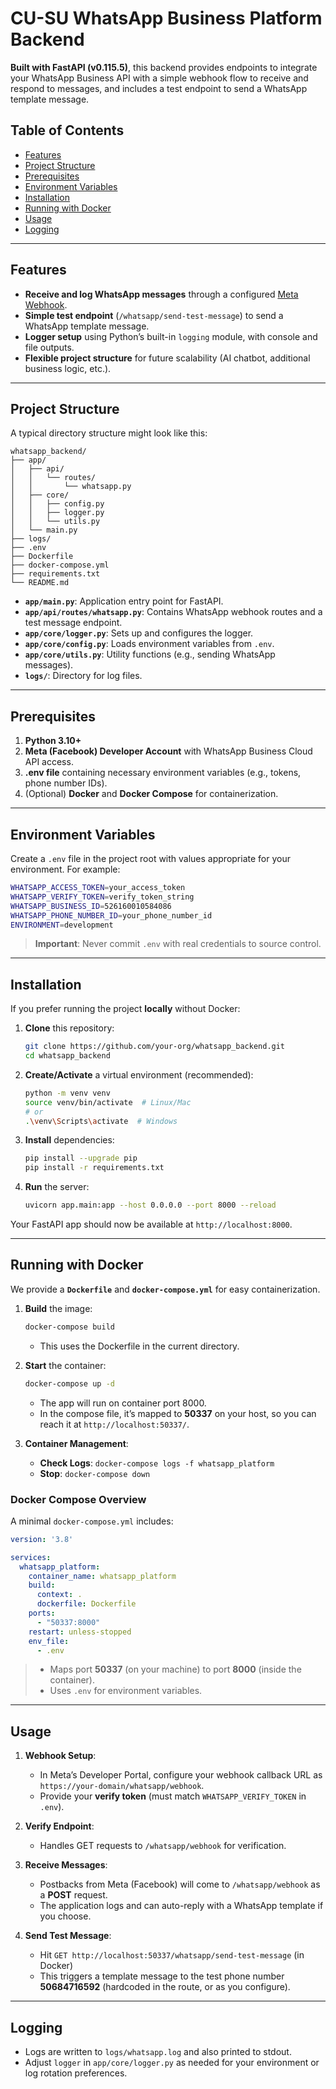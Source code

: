 # CU-SU WhatsApp Business Platform Backend

**Built with FastAPI (v0.115.5)**, this backend provides endpoints to integrate your WhatsApp Business API with a simple webhook flow to receive and respond to messages, and includes a test endpoint to send a WhatsApp template message.

## Table of Contents
- [Features](#features)
- [Project Structure](#project-structure)
- [Prerequisites](#prerequisites)
- [Environment Variables](#environment-variables)
- [Installation](#installation)
- [Running with Docker](#running-with-docker)
- [Usage](#usage)
- [Logging](#logging)

---

## Features
- **Receive and log WhatsApp messages** through a configured [Meta Webhook](https://developers.facebook.com/docs/whatsapp/cloud-api).
- **Simple test endpoint** (`/whatsapp/send-test-message`) to send a WhatsApp template message.
- **Logger setup** using Python’s built-in `logging` module, with console and file outputs.
- **Flexible project structure** for future scalability (AI chatbot, additional business logic, etc.).

---

## Project Structure

A typical directory structure might look like this:

```
whatsapp_backend/
├── app/
│   ├── api/
│   │   └── routes/
│   │       └── whatsapp.py
│   ├── core/
│   │   ├── config.py
│   │   ├── logger.py
│   │   └── utils.py
│   └── main.py
├── logs/
├── .env
├── Dockerfile
├── docker-compose.yml
├── requirements.txt
└── README.md
```

- **`app/main.py`**: Application entry point for FastAPI.
- **`app/api/routes/whatsapp.py`**: Contains WhatsApp webhook routes and a test message endpoint.
- **`app/core/logger.py`**: Sets up and configures the logger.
- **`app/core/config.py`**: Loads environment variables from `.env`.
- **`app/core/utils.py`**: Utility functions (e.g., sending WhatsApp messages).
- **`logs/`**: Directory for log files.

---

## Prerequisites

1. **Python 3.10+**  
2. **Meta (Facebook) Developer Account** with WhatsApp Business Cloud API access.
3. **.env file** containing necessary environment variables (e.g., tokens, phone number IDs).
4. (Optional) **Docker** and **Docker Compose** for containerization.

---

## Environment Variables

Create a `.env` file in the project root with values appropriate for your environment. For example:

```bash
WHATSAPP_ACCESS_TOKEN=your_access_token
WHATSAPP_VERIFY_TOKEN=verify_token_string
WHATSAPP_BUSINESS_ID=526160010584086
WHATSAPP_PHONE_NUMBER_ID=your_phone_number_id
ENVIRONMENT=development
```

> **Important**: Never commit `.env` with real credentials to source control. 

---

## Installation

If you prefer running the project **locally** without Docker:

1. **Clone** this repository:
   ```bash
   git clone https://github.com/your-org/whatsapp_backend.git
   cd whatsapp_backend
   ```
2. **Create/Activate** a virtual environment (recommended):
   ```bash
   python -m venv venv
   source venv/bin/activate  # Linux/Mac
   # or
   .\venv\Scripts\activate  # Windows
   ```
3. **Install** dependencies:
   ```bash
   pip install --upgrade pip
   pip install -r requirements.txt
   ```
4. **Run** the server:
   ```bash
   uvicorn app.main:app --host 0.0.0.0 --port 8000 --reload
   ```

Your FastAPI app should now be available at `http://localhost:8000`.

---

## Running with Docker

We provide a **`Dockerfile`** and **`docker-compose.yml`** for easy containerization.

1. **Build** the image:
   ```bash
   docker-compose build
   ```
   - This uses the Dockerfile in the current directory.

2. **Start** the container:
   ```bash
   docker-compose up -d
   ```
   - The app will run on container port 8000. 
   - In the compose file, it’s mapped to **50337** on your host, so you can reach it at `http://localhost:50337/`.

3. **Container Management**:
   - **Check Logs**: `docker-compose logs -f whatsapp_platform`
   - **Stop**: `docker-compose down`

### Docker Compose Overview

A minimal `docker-compose.yml` includes:
```yaml
version: '3.8'

services:
  whatsapp_platform:
    container_name: whatsapp_platform
    build:
      context: .
      dockerfile: Dockerfile
    ports:
      - "50337:8000"
    restart: unless-stopped
    env_file:
      - .env
```
> - Maps port **50337** (on your machine) to port **8000** (inside the container).
> - Uses `.env` for environment variables.

---

## Usage

1. **Webhook Setup**:  
   - In Meta’s Developer Portal, configure your webhook callback URL as `https://your-domain/whatsapp/webhook`.  
   - Provide your **verify token** (must match `WHATSAPP_VERIFY_TOKEN` in `.env`).

2. **Verify Endpoint**:  
   - Handles GET requests to `/whatsapp/webhook` for verification.  

3. **Receive Messages**:  
   - Postbacks from Meta (Facebook) will come to `/whatsapp/webhook` as a **POST** request.  
   - The application logs and can auto-reply with a WhatsApp template if you choose.

4. **Send Test Message**:  
   - Hit `GET http://localhost:50337/whatsapp/send-test-message` (in Docker)  
   - This triggers a template message to the test phone number **50684716592** (hardcoded in the route, or as you configure).

---

## Logging

- Logs are written to `logs/whatsapp.log` and also printed to stdout. 
- Adjust `logger` in `app/core/logger.py` as needed for your environment or log rotation preferences.

